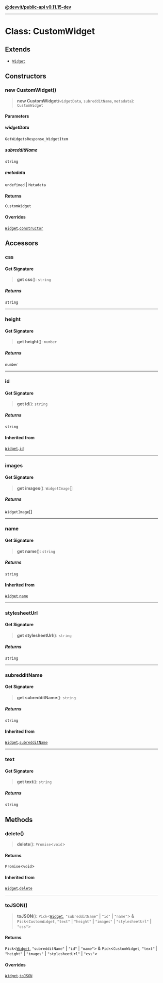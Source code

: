 [**@devvit/public-api v0.11.15-dev**](../../README.md)

---

# Class: CustomWidget

## Extends

- [`Widget`](Widget.md)

## Constructors

<a id="constructor"></a>

### new CustomWidget()

> **new CustomWidget**(`widgetData`, `subredditName`, `metadata`): `CustomWidget`

#### Parameters

##### widgetData

`GetWidgetsResponse_WidgetItem`

##### subredditName

`string`

##### metadata

`undefined` | `Metadata`

#### Returns

`CustomWidget`

#### Overrides

[`Widget`](Widget.md).[`constructor`](Widget.md#constructor)

## Accessors

<a id="css"></a>

### css

#### Get Signature

> **get** **css**(): `string`

##### Returns

`string`

---

<a id="height"></a>

### height

#### Get Signature

> **get** **height**(): `number`

##### Returns

`number`

---

<a id="id"></a>

### id

#### Get Signature

> **get** **id**(): `string`

##### Returns

`string`

#### Inherited from

[`Widget`](Widget.md).[`id`](Widget.md#id)

---

<a id="images"></a>

### images

#### Get Signature

> **get** **images**(): `WidgetImage`[]

##### Returns

`WidgetImage`[]

---

<a id="name"></a>

### name

#### Get Signature

> **get** **name**(): `string`

##### Returns

`string`

#### Inherited from

[`Widget`](Widget.md).[`name`](Widget.md#name)

---

<a id="stylesheeturl"></a>

### stylesheetUrl

#### Get Signature

> **get** **stylesheetUrl**(): `string`

##### Returns

`string`

---

<a id="subredditname"></a>

### subredditName

#### Get Signature

> **get** **subredditName**(): `string`

##### Returns

`string`

#### Inherited from

[`Widget`](Widget.md).[`subredditName`](Widget.md#subredditname)

---

<a id="text"></a>

### text

#### Get Signature

> **get** **text**(): `string`

##### Returns

`string`

## Methods

<a id="delete"></a>

### delete()

> **delete**(): `Promise`\<`void`\>

#### Returns

`Promise`\<`void`\>

#### Inherited from

[`Widget`](Widget.md).[`delete`](Widget.md#delete)

---

<a id="tojson"></a>

### toJSON()

> **toJSON**(): `Pick`\<[`Widget`](Widget.md), `"subredditName"` \| `"id"` \| `"name"`\> & `Pick`\<`CustomWidget`, `"text"` \| `"height"` \| `"images"` \| `"stylesheetUrl"` \| `"css"`\>

#### Returns

`Pick`\<[`Widget`](Widget.md), `"subredditName"` \| `"id"` \| `"name"`\> & `Pick`\<`CustomWidget`, `"text"` \| `"height"` \| `"images"` \| `"stylesheetUrl"` \| `"css"`\>

#### Overrides

[`Widget`](Widget.md).[`toJSON`](Widget.md#tojson)

